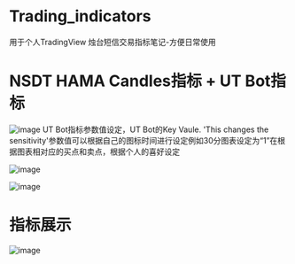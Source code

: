 # Trading_indicators
用于个人TradingView 烛台短信交易指标笔记-方便日常使用

# NSDT HAMA Candles指标 + UT Bot指标
![image](https://github.com/dioos886/Trading_indicators/assets/31064101/d4c29fc0-5598-419c-b170-91a69bb5acf2)
UT Bot指标参数值设定，UT Bot的Key Vaule. 'This changes the sensitivity'参数值可以根据自己的图标时间进行设定例如30分图表设定为“1”在根据图表相对应的买点和卖点，根据个人的喜好设定

![image](https://github.com/dioos886/Trading_indicators/assets/31064101/4ee6d883-bf50-45d3-85da-d00023280536)

![image](https://github.com/dioos886/Trading_indicators/assets/31064101/adb8e311-560c-4623-a62b-02131c510214)

# 指标展示
![image](https://github.com/dioos886/Trading_indicators/assets/31064101/a3221a09-4455-44bc-8a0b-c85f5e6b872f)
